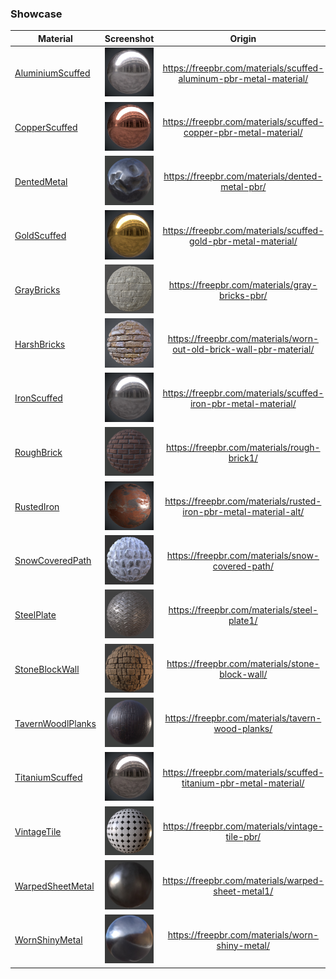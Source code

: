 ### Showcase

| Material                               |                          Screenshot                          |                               Origin                                |
| -------------------------------------- | :----------------------------------------------------------: | :-----------------------------------------------------------------: |
| [AluminiumScuffed](AluminiumScuffed)   | <img src="AluminiumScuffed/preview.jpg" alt="" width="150"/> | https://freepbr.com/materials/scuffed-aluminum-pbr-metal-material/  |
| [CopperScuffed](CopperScuffed)         |  <img src="CopperScuffed/preview.jpg" alt="" width="150"/>   |  https://freepbr.com/materials/scuffed-copper-pbr-metal-material/   |
| [DentedMetal](DentedMetal)             |   <img src="DentedMetal/preview.jpg" alt="" width="150"/>    |           https://freepbr.com/materials/dented-metal-pbr/           |
| [GoldScuffed](GoldScuffed)             |   <img src="GoldScuffed/preview.jpg" alt="" width="150"/>    |   https://freepbr.com/materials/scuffed-gold-pbr-metal-material/    |
| [GrayBricks](GrayBricks)               |    <img src="GrayBricks/preview.jpg" alt="" width="150"/>    |           https://freepbr.com/materials/gray-bricks-pbr/            |
| [HarshBricks](HarshBricks)             |   <img src="HarshBricks/preview.jpg" alt="" width="150"/>    | https://freepbr.com/materials/worn-out-old-brick-wall-pbr-material/ |
| [IronScuffed](IronScuffed)             |   <img src="IronScuffed/preview.jpg" alt="" width="150"/>    |   https://freepbr.com/materials/scuffed-iron-pbr-metal-material/    |
| [RoughBrick](RoughBrick)               |    <img src="RoughBrick/preview.jpg" alt="" width="150"/>    |             https://freepbr.com/materials/rough-brick1/             |
| [RustedIron](RustedIron)               |    <img src="RustedIron/preview.png" alt="" width="150"/>    |  https://freepbr.com/materials/rusted-iron-pbr-metal-material-alt/  |
| [SnowCoveredPath](SnowCoveredPath)     | <img src="SnowCoveredPath/preview.jpg" alt="" width="150"/>  |          https://freepbr.com/materials/snow-covered-path/           |
| [SteelPlate](SteelPlate)               |    <img src="SteelPlate/preview.jpg" alt="" width="150"/>    |             https://freepbr.com/materials/steel-plate1/             |
| [StoneBlockWall](StoneBlockWall)       |  <img src="StoneBlockWall/preview.jpg" alt="" width="150"/>  |           https://freepbr.com/materials/stone-block-wall/           |
| [TavernWoodlPlanks](TavernWoodlPlanks) | <img src="TavernWoodPlanks/preview.jpg" alt="" width="150"/> |          https://freepbr.com/materials/tavern-wood-planks/          |
| [TitaniumScuffed](TitaniumScuffed)     | <img src="TitaniumScuffed/preview.jpg" alt="" width="150"/>  | https://freepbr.com/materials/scuffed-titanium-pbr-metal-material/  |
| [VintageTile](VintageTile)             |   <img src="VintageTile/preview.jpg" alt="" width="150"/>    |           https://freepbr.com/materials/vintage-tile-pbr/           |
| [WarpedSheetMetal](WarpedSheetMetal)   | <img src="WarpedSheetMetal/preview.jpg" alt="" width="150"/> |         https://freepbr.com/materials/warped-sheet-metal1/          |
| [WornShinyMetal](WornShinyMetal)       |  <img src="WornShinyMetal/preview.jpg" alt="" width="150"/>  |           https://freepbr.com/materials/worn-shiny-metal/           |
